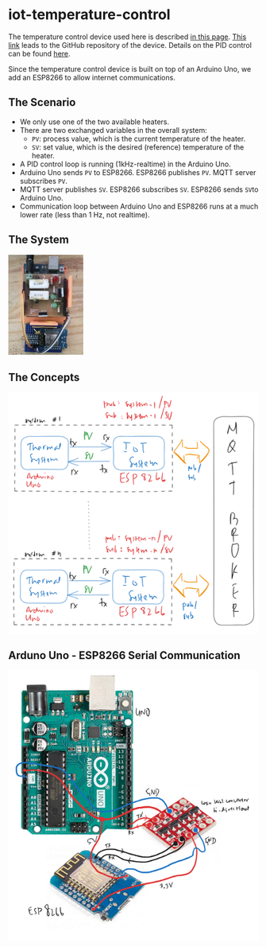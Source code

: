 # iot-temperature-control

The temperature control device used here is described [in this page](https://www.notion.so/Universitas-Pertamina-Temperature-Control-Device-02b5a889e17d4ee9ae5521881e55af0d). [This link](https://github.com/auralius/up_temperature_control_device) leads to the GitHub repository of the device. Details on the PID control can be found [here](https://github.com/auralius/arduino-pid-template/tree/thermal).

Since the temperature control device is built on top of an Arduino Uno, we add an ESP8266 to allow internet communications.

## The Scenario
* We only use one of the two available heaters.
* There are two exchanged variables in the overall system:
  * ```PV```: process value, which is the current temperature of the heater.
  * ```SV```: set value, which is the desired (reference) temperature of the heater.
* A PID control loop is running (1kHz-realtime) in the Arduino Uno.
* Arduino Uno sends ```PV``` to ESP8266. ESP8266 publishes ```PV```.  MQTT server subscribes ```PV```.
* MQTT server publishes ```SV```. ESP8266 subscribes ```SV```. ESP8266 sends ```SV```to Arduino Uno.
* Communication loop between Arduino Uno and ESP8266 runs at a much lower rate (less than 1 Hz, not realtime).

## The System
<img src="https://github.com/auralius/iot-temperature-control/blob/main/images/system.png" alt="Alt Text" style="width:30%; height:auto;">

## The Concepts
![](https://github.com/auralius/iot-temperature-control/blob/main/images/concept.png)

## Arduno Uno - ESP8266 Serial Communication

![](https://github.com/auralius/iot-temperature-control/blob/main/images/wiring.png)
